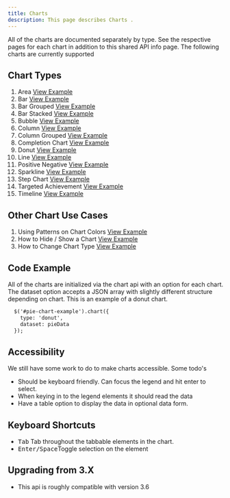 ```yaml
---
title: Charts
description: This page describes Charts .
---
```


All of the charts are documented separately by type. See the respective pages for each chart in addition to this shared API info page. The following charts are currently supported

## Chart Types

1. Area [View Example]( ../components/area)
2. Bar [View Example]( ../components/bar)
3. Bar Grouped [View Example]( ../components/bar-grouped)
4. Bar Stacked [View Example]( ../components/bar-stacked)
5. Bubble [View Example]( ../components/bubble)
6. Column [View Example]( ../components/column)
7. Column Grouped [View Example]( ../components/column-grouped)
8. Completion Chart [View Example]( ../components/completion-chart)
9. Donut [View Example]( ../components/donut)
10. Line [View Example]( ../components/line)
11. Positive Negative [View Example]( ../components/positive-negative)
12. Sparkline [View Example]( ../components/sparkline)
13. Step Chart [View Example]( ../components/step-chart)
14. Targeted Achievement [View Example]( ../components/targeted-achievement)
15. Timeline [View Example]( ../components/timeline)

## Other Chart Use Cases

1. Using Patterns on Chart Colors [View Example]( ../components/charts/example-chart-patterns.html)
2. How to Hide / Show a Chart [View Example]( ../components/charts/example-hide-show.html)
3. How to Change Chart Type [View Example]( ../components/charts/example-change-type.html	)

## Code Example

All of the charts are initialized via the chart api with an option for each chart. The dataset option accepts a JSON array with slightly different structure depending on chart. This is an example of a donut chart.

```html
  $('#pie-chart-example').chart({
    type: 'donut',
    dataset: pieData
  });

```

## Accessibility

We still have some work to do to make charts accessible. Some todo's

- Should be keyboard friendly. Can focus the legend and hit enter to select.
- When keying in to the legend elements it should read the data
- Have a table option to display the data in optional data form.

## Keyboard Shortcuts

- <kbd>Tab</kbd> Tab throughout the tabbable elements in the chart.
- <kbd>Enter/Space</kbd>Toggle selection on the element

## Upgrading from 3.X

-   This api is roughly compatible with version 3.6
